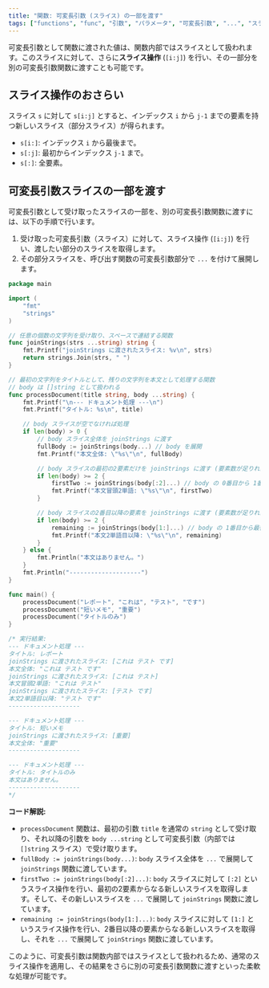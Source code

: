 ```yaml
---
title: "関数: 可変長引数 (スライス) の一部を渡す"
tags: ["functions", "func", "引数", "パラメータ", "可変長引数", "...", "スライス", "スライス操作"]
---
```


可変長引数として関数に渡された値は、関数内部ではスライスとして扱われます。このスライスに対して、さらに**スライス操作** (`[i:j]`) を行い、その一部分を別の可変長引数関数に渡すことも可能です。

## スライス操作のおさらい

スライス `s` に対して `s[i:j]` とすると、インデックス `i` から `j-1` までの要素を持つ新しいスライス（部分スライス）が得られます。

*   `s[i:]`: インデックス `i` から最後まで。
*   `s[:j]`: 最初からインデックス `j-1` まで。
*   `s[:]`: 全要素。

## 可変長引数スライスの一部を渡す

可変長引数として受け取ったスライスの一部を、別の可変長引数関数に渡すには、以下の手順で行います。

1.  受け取った可変長引数（スライス）に対して、スライス操作 (`[i:j]`) を行い、渡したい部分のスライスを取得します。
2.  その部分スライスを、呼び出す関数の可変長引数部分で `...` を付けて展開します。

```go title="可変長引数スライスの一部を渡す例"
package main

import (
	"fmt"
	"strings"
)

// 任意の個数の文字列を受け取り、スペースで連結する関数
func joinStrings(strs ...string) string {
	fmt.Printf("joinStrings に渡されたスライス: %v\n", strs)
	return strings.Join(strs, " ")
}

// 最初の文字列をタイトルとして、残りの文字列を本文として処理する関数
// body は []string として扱われる
func processDocument(title string, body ...string) {
	fmt.Printf("\n--- ドキュメント処理 ---\n")
	fmt.Printf("タイトル: %s\n", title)

	// body スライスが空でなければ処理
	if len(body) > 0 {
		// body スライス全体を joinStrings に渡す
		fullBody := joinStrings(body...) // body を展開
		fmt.Printf("本文全体: \"%s\"\n", fullBody)

		// body スライスの最初の2要素だけを joinStrings に渡す (要素数が足りれば)
		if len(body) >= 2 {
			firstTwo := joinStrings(body[:2]...) // body の 0番目から 1番目までをスライスし、展開
			fmt.Printf("本文冒頭2単語: \"%s\"\n", firstTwo)
		}

		// body スライスの2番目以降の要素を joinStrings に渡す (要素数が足りれば)
		if len(body) >= 2 {
			remaining := joinStrings(body[1:]...) // body の 1番目から最後までをスライスし、展開
			fmt.Printf("本文2単語目以降: \"%s\"\n", remaining)
		}
	} else {
		fmt.Println("本文はありません。")
	}
	fmt.Println("--------------------")
}

func main() {
	processDocument("レポート", "これは", "テスト", "です")
	processDocument("短いメモ", "重要")
	processDocument("タイトルのみ")
}

/* 実行結果:
--- ドキュメント処理 ---
タイトル: レポート
joinStrings に渡されたスライス: [これは テスト です]
本文全体: "これは テスト です"
joinStrings に渡されたスライス: [これは テスト]
本文冒頭2単語: "これは テスト"
joinStrings に渡されたスライス: [テスト です]
本文2単語目以降: "テスト です"
--------------------

--- ドキュメント処理 ---
タイトル: 短いメモ
joinStrings に渡されたスライス: [重要]
本文全体: "重要"
--------------------

--- ドキュメント処理 ---
タイトル: タイトルのみ
本文はありません。
--------------------
*/
```

**コード解説:**

*   `processDocument` 関数は、最初の引数 `title` を通常の `string` として受け取り、それ以降の引数を `body ...string` として可変長引数（内部では `[]string` スライス）で受け取ります。
*   `fullBody := joinStrings(body...)`: `body` スライス全体を `...` で展開して `joinStrings` 関数に渡しています。
*   `firstTwo := joinStrings(body[:2]...)`: `body` スライスに対して `[:2]` というスライス操作を行い、最初の2要素からなる新しいスライスを取得します。そして、その新しいスライスを `...` で展開して `joinStrings` 関数に渡しています。
*   `remaining := joinStrings(body[1:]...)`: `body` スライスに対して `[1:]` というスライス操作を行い、2番目以降の要素からなる新しいスライスを取得し、それを `...` で展開して `joinStrings` 関数に渡しています。

このように、可変長引数は関数内部ではスライスとして扱われるため、通常のスライス操作を適用し、その結果をさらに別の可変長引数関数に渡すといった柔軟な処理が可能です。